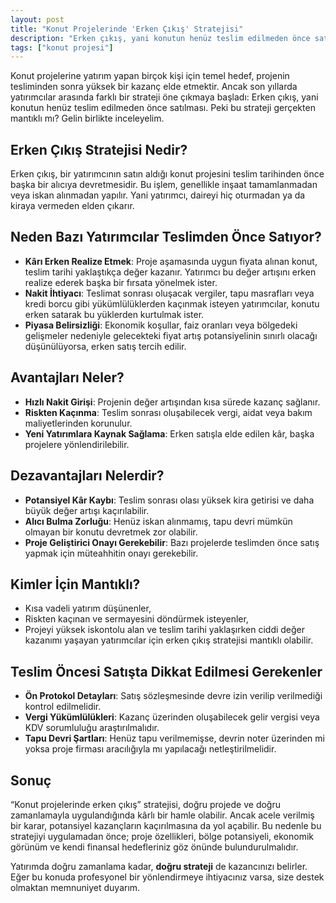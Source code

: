 ```yaml
---
layout: post
title: "Konut Projelerinde 'Erken Çıkış' Stratejisi"
description: "Erken çıkış, yani konutun henüz teslim edilmeden önce satılması gerçekten mantıklı mı?"
tags: ["konut projesi"]
---
```


Konut projelerine yatırım yapan birçok kişi için temel hedef, projenin tesliminden sonra yüksek bir kazanç elde etmektir. Ancak son yıllarda yatırımcılar arasında farklı bir strateji öne çıkmaya başladı: Erken çıkış, yani konutun henüz teslim edilmeden önce satılması. Peki bu strateji gerçekten mantıklı mı? Gelin birlikte inceleyelim.

## Erken Çıkış Stratejisi Nedir?

Erken çıkış, bir yatırımcının satın aldığı konut projesini teslim tarihinden önce başka bir alıcıya devretmesidir. Bu işlem, genellikle inşaat tamamlanmadan veya iskan alınmadan yapılır. Yani yatırımcı, daireyi hiç oturmadan ya da kiraya vermeden elden çıkarır.

## Neden Bazı Yatırımcılar Teslimden Önce Satıyor?

- **Kârı Erken Realize Etmek**: Proje aşamasında uygun fiyata alınan konut, teslim tarihi yaklaştıkça değer kazanır. Yatırımcı bu değer artışını erken realize ederek başka bir fırsata yönelmek ister.
- **Nakit İhtiyacı**: Teslimat sonrası oluşacak vergiler, tapu masrafları veya kredi borcu gibi yükümlülüklerden kaçınmak isteyen yatırımcılar, konutu erken satarak bu yüklerden kurtulmak ister.
- **Piyasa Belirsizliği**: Ekonomik koşullar, faiz oranları veya bölgedeki gelişmeler nedeniyle gelecekteki fiyat artış potansiyelinin sınırlı olacağı düşünülüyorsa, erken satış tercih edilir.

## Avantajları Neler?

- **Hızlı Nakit Girişi**: Projenin değer artışından kısa sürede kazanç sağlanır.
- **Riskten Kaçınma**: Teslim sonrası oluşabilecek vergi, aidat veya bakım maliyetlerinden korunulur.
- **Yeni Yatırımlara Kaynak Sağlama**: Erken satışla elde edilen kâr, başka projelere yönlendirilebilir.

## Dezavantajları Nelerdir?

- **Potansiyel Kâr Kaybı**: Teslim sonrası olası yüksek kira getirisi ve daha büyük değer artışı kaçırılabilir.
- **Alıcı Bulma Zorluğu**: Henüz iskan alınmamış, tapu devri mümkün olmayan bir konutu devretmek zor olabilir.
- **Proje Geliştirici Onayı Gerekebilir**: Bazı projelerde teslimden önce satış yapmak için müteahhitin onayı gerekebilir.

## Kimler İçin Mantıklı?

- Kısa vadeli yatırım düşünenler,
- Riskten kaçınan ve sermayesini döndürmek isteyenler,
- Projeyi yüksek iskontolu alan ve teslim tarihi yaklaşırken ciddi değer kazanımı yaşayan yatırımcılar için erken çıkış stratejisi mantıklı olabilir.

## Teslim Öncesi Satışta Dikkat Edilmesi Gerekenler

- **Ön Protokol Detayları**: Satış sözleşmesinde devre izin verilip verilmediği kontrol edilmelidir.
- **Vergi Yükümlülükleri**: Kazanç üzerinden oluşabilecek gelir vergisi veya KDV sorumluluğu araştırılmalıdır.
- **Tapu Devri Şartları**: Henüz tapu verilmemişse, devrin noter üzerinden mi yoksa proje firması aracılığıyla mı yapılacağı netleştirilmelidir.

## Sonuç

“Konut projelerinde erken çıkış” stratejisi, doğru projede ve doğru zamanlamayla uygulandığında kârlı bir hamle olabilir. Ancak acele verilmiş bir karar, potansiyel kazançların kaçırılmasına da yol açabilir. Bu nedenle bu stratejiyi uygulamadan önce; proje özellikleri, bölge potansiyeli, ekonomik görünüm ve kendi finansal hedefleriniz göz önünde bulundurulmalıdır.

Yatırımda doğru zamanlama kadar, **doğru strateji** de kazancınızı belirler. Eğer bu konuda profesyonel bir yönlendirmeye ihtiyacınız varsa, size destek olmaktan memnuniyet duyarım.